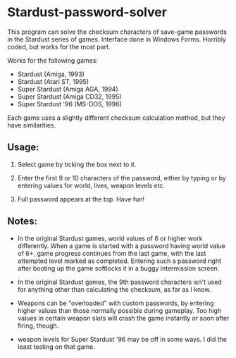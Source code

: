 # Stardust-password-solver
This program can solve the checksum characters of save-game passwords in the Stardust series of games. Interface done in Windows Forms. Horribly coded, but works for the most part.

Works for the following games:
* Stardust (Amiga, 1993)
* Stardust (Atari ST, 1995)
* Super Stardust (Amiga AGA, 1994)
* Super Stardust (Amiga CD32, 1995)
* Super Stardust '96 (MS-DOS, 1996)

Each game uses a slightly different checksum calculation method, but they have similarities.

## Usage:

1. Select game by ticking the box next to it.

2. Enter the first 9 or 10 characters of the password, either by typing or by entering values for world, lives, weapon levels etc.

3. Full password appears at the top. Have fun!


## Notes:

* In the original Stardust games, world values of 6 or higher work differently. When a game is started with a password having world value of 6+, game progress continues from the last game, with the last attempted level marked as completed. Entering such a password right after booting up the game softlocks it in a buggy intermission screen.

* In the original Stardust games, the 9th password characters isn't used for anything other than calculating the checksum, as far as I know.

* Weapons can be "overloaded" with custom passwords, by entering higher values than those normally possible during gameplay. Too high values in certain weapon slots will crash the game instantly or soon after firing, though.

* weapon levels for Super Stardust '96 may be off in some ways. I did the least testing on that game.